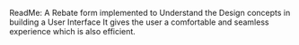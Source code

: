 ReadMe:
A Rebate form implemented to Understand the Design concepts in building a User Interface 
It gives the user a comfortable and seamless experience which is also efficient.
